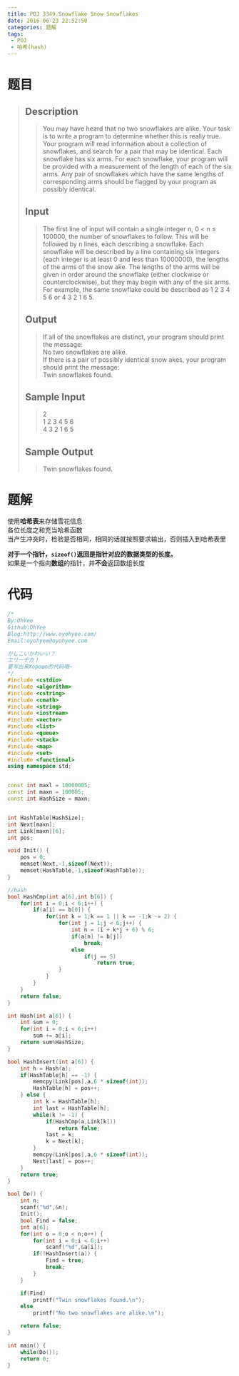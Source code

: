 ```yaml
---
title: POJ 3349.Snowflake Snow Snowflakes
date: 2016-06-23 22:52:50
categories: 题解
tags:
 - POJ
 - 哈希(hash)
---
```

# 题目

> ## Description  
> > You may have heard that no two snowflakes are alike. Your task is to write a program to determine whether this is really true. Your program will read information about a collection of snowflakes, and search for a pair that may be identical. Each snowflake has six arms. For each snowflake, your program will be provided with a measurement of the length of each of the six arms. Any pair of snowflakes which have the same lengths of corresponding arms should be flagged by your program as possibly identical.  
>   <!--more-->
> ## Input  
> > The first line of input will contain a single integer n, 0 < n ≤ 100000, the number of snowflakes to follow. This will be followed by n lines, each describing a snowflake. Each snowflake will be described by a line containing six integers (each integer is at least 0 and less than 10000000), the lengths of the arms of the snow ake. The lengths of the arms will be given in order around the snowflake (either clockwise or counterclockwise), but they may begin with any of the six arms. For example, the same snowflake could be described as 1 2 3 4 5 6 or 4 3 2 1 6 5.  
>   
> ## Output  
> > If all of the snowflakes are distinct, your program should print the message:  
> > No two snowflakes are alike.  
> > If there is a pair of possibly identical snow akes, your program should print the message:  
> > Twin snowflakes found.  
>   
> ## Sample Input  
> > 2  
> > 1 2 3 4 5 6  
> > 4 3 2 1 6 5 
>  
> ## Sample Output  
> > Twin snowflakes found.  

# 题解

使用**哈希表**来存储雪花信息  
各位长度之和充当哈希函数  
当产生冲突时，检验是否相同，相同的话就按照要求输出，否则插入到哈希表里  

**对于一个指针，`sizeof()`返回是指针对应的数据类型的长度。**  
如果是一个指向**数组**的指针，并**不会**返回数组长度  


# 代码

```cpp AC代码 https://github.com/OhYee/sourcecode/tree/master/ACM 代码备份
/*
By:OhYee
Github:OhYee
Blog:http://www.oyohyee.com/
Email:oyohyee@oyohyee.com

かしこいかわいい？
エリーチカ！
要写出来Хорошо的代码哦~
*/
#include <cstdio>
#include <algorithm>
#include <cstring>
#include <cmath>
#include <string>
#include <iostream>
#include <vector>
#include <list>
#include <queue>
#include <stack>
#include <map>
#include <set>
#include <functional>
using namespace std;


const int maxl = 10000005;
const int maxn = 100005;
const int HashSize = maxn;


int HashTable[HashSize];
int Next[maxn];
int Link[maxn][6];
int pos;

void Init() {
    pos = 0;
    memset(Next,-1,sizeof(Next));
    memset(HashTable,-1,sizeof(HashTable));
}

//hash
bool HashCmp(int a[6],int b[6]) {
    for(int i = 0;i < 6;i++) {
        if(a[i] == b[0]) {
            for(int k = 1;k == 1 || k == -1;k -= 2) {
                for(int j = 1;j < 6;j++) {
                    int n = (i + k*j + 6) % 6;
                    if(a[n] != b[j])
                        break;
                    else
                        if(j == 5)
                            return true;
                }
            }
        }
    }
    return false;
}

int Hash(int a[6]) {
    int sum = 0;
    for(int i = 0;i < 6;i++)
        sum += a[i];
    return sum%HashSize;
}

bool HashInsert(int a[6]) {
    int h = Hash(a);
    if(HashTable[h] == -1) {
        memcpy(Link[pos],a,6 * sizeof(int));
        HashTable[h] = pos++;
    } else {
        int k = HashTable[h];
        int last = HashTable[h];
        while(k != -1) {
            if(HashCmp(a,Link[k]))
                return false;
            last = k;
            k = Next[k];
        }
        memcpy(Link[pos],a,6 * sizeof(int));
        Next[last] = pos++;
    }
    return true;
}

bool Do() {
    int n;
    scanf("%d",&n);
    Init();
    bool Find = false;
    int a[6];
    for(int o = 0;o < n;o++) {
        for(int i = 0;i < 6;i++)
            scanf("%d",&a[i]);
        if(!HashInsert(a)) {
            Find = true;
            break;
        }
    }

    if(Find)
        printf("Twin snowflakes found.\n");
    else
        printf("No two snowflakes are alike.\n");

    return false;
}

int main() {
    while(Do());
    return 0;
}
```